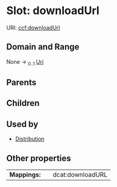 
# Slot: downloadUrl



URI: [ccf:downloadUrl](http://purl.org/ccf/downloadUrl)


## Domain and Range

None &#8594;  <sub>0..1</sub> [Uri](types/Uri.md)

## Parents


## Children


## Used by

 * [Distribution](Distribution.md)

## Other properties

|  |  |  |
| --- | --- | --- |
| **Mappings:** | | dcat:downloadURL |